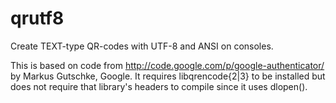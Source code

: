qrutf8
======

Create TEXT-type QR-codes with UTF-8 and ANSI on consoles.

This is based on code from http://code.google.com/p/google-authenticator/ by Markus Gutschke, Google. It requires libqrencode{2|3} to be installed but does not require that library's headers to compile since it uses dlopen().
